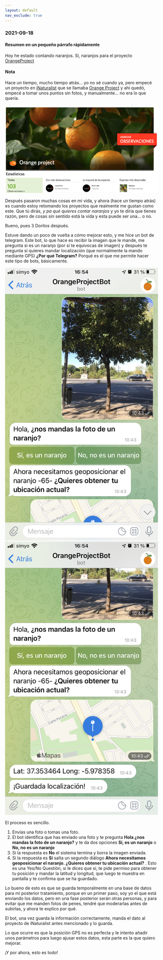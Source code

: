 ```yaml
---
layout: default
nav_exclude: true
---
```

### 2021-09-18

#### Resumen en un pequeño párrafo rápidamente
Hoy he estado contando naranjos. Sí, naranjos para el proyecto [OrangeProject](../Proyectos/BioScripts/OrangeProject.md)

#### Nota
Hace un tiempo, mucho tiempo atrás... yo no sé cuando ya, pero empecé un proyecto en [iNaturalist](https://inaturalist.org) que se llamaba [Orange Project](https://www.inaturalist.org/projects/orange-project) y ahí quedó, empecé a tomar unos puntos sin fotos, y manualmente... no era lo que quería.

![orange project](../assets/img/orangeproject.png)

Después pasaron muchas cosas en mi vida, y ahora (hace un tiempo atrás) es cuando estoy retomando los proyectos que realmente me gustan como este. Que tú dirás, _y pa qué quieres contar naranjos_ y yo te diría que tienes razón, pero de cosas sin sentido está la vida y esta puede ser una... o no.

Bueno, pues 3 Doritos después.

Estuve dando un poco de vuelta a cómo mejorar esto, y me hice un bot de telegram. Este bot, lo que hace es recibir la imagen que le mande, me pregunta si es un naranjo (por si te equivocas de imagen) y después te pregunta si quieres mandar localización (que normalmente la mando mediante GPS) **¿Por qué Telegram?** Porqué es el que me permite hacer este tipo de bots, básicamente.

![Telegram bot 1](../assets/img/telegrambot1.PNG)
![Telegram bot 2](../assets/img/telegrambot2.PNG)

El proceso es sencillo.

1. Envías una foto o tomas una foto.
2. El bot identifica que has enviado una foto y te pregunta **Hola ¿nos mandas la foto de un naranjo?** y te da dos opciones **Sí, es un naranjo** o **No, no es un naranjo**
3. Si la respuesta es **No** el sistema termina y borra la imagen enviada.
4. Si la respuesta es **Sí** salta un segundo diálogo **Ahora necesitamos geoposicionar el naranjo. ¿Quieres obtener tu ubicación actual?** . Esto es una Yes/No Questión, si le dices que sí, te pide permiso para obtener tu posición y mandar la latitud y longitud, que luego te muestra en pantalla y te confirma que se ha guardado.

Lo bueno de esto es que se guarda temporalmente en una base de datos para mi posterior tratamiento, porque en un primer paso, soy yo el que está enviando los datos, pero en una fase posterior serán otras personas, y para evitar que me manden fotos de penes, tendré que moderarlas antes de subirlas, y ahora te explico por qué.

El bot, una vez guarda la información correctamente, manda el dato al proyecto de iNaturalist antes mencionado y lo guarda.

Lo que ocurre es que la posición GPS no es perfecta y le intento añadir unos parámetros para luego ajusar estos datos, esta parte es la que quiero mejorar.

¡Y por ahora, esto es todo!
